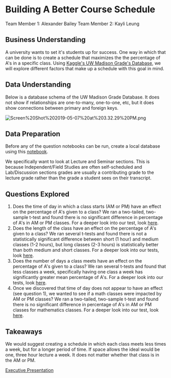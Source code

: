 # Building A Better Course Schedule

Team Member 1: Alexander Bailey
Team Member 2: Kayli Leung

## Business Understanding

A university wants to set it's students up for success. One way in which that can be done is to create a schedule that maximizes the the percentage of A's in a specific class. Using [Kaggle's UW Madison Grade's Database](https://www.kaggle.com/Madgrades/uw-madison-courses), we will explore different factors that make up a schedule with this goal in mind.

## Data Understanding

Below is a database schema of the UW Madison Grade Database. It does not show if relationships are one-to-many, one-to-one, etc, but it does show connections between primary and foreign keys.


![Screen%20Shot%202019-05-07%20at%203.32.29%20PM.png](attachment:Screen%20Shot%202019-05-07%20at%203.32.29%20PM.png)

## Data Preparation

Before any of the question notebooks can be run, create a local database using this [notebook](setup_database.ipynb).

We specifically want to look at Lecture and Seminar sections. This is because Independent/Field Studies are often self-scheduled and Lab/Discussion sections grades are usually a contributing grade to the lecture grade rather than the grade a student sees on their transcript.

## Questions Explored

1. Does the time of day in which a class starts (AM or PM) have an effect on the percentage of A's given to a class? 
    We ran a two-tailed, two-sample t-test and found there is no significant difference in percentage of A's in AM or PM classes. For a deeper look into our test, look [here]().
2. Does the length of the class have an effect on the percentage of A's given to a class? 
    We ran several t-tests and found there is not a statistically significant difference between short (1 hour) and medium classes (1-2 hours), but long classes (2-3 hours) is statistically better than both medium and short classes. For a deeper look into our tests, look [here]().
3. Does the number of days a class meets have an effect on the percentage of A's given to a class? 
    We ran several t-tests and found that less classes a week, specifically having one class a week has significantly greater mean percentage of A's. For a deeper look into our tests, look [here]().
4. Once we discovered that time of day does not appear to have an effect (see question 1), we wanted to see if a math classes were impacted by AM or PM classes? 
     We ran a two-tailed, two-sample t-test and found there is no significant difference in percentage of A's in AM or PM classes for mathematics classes. For a deeper look into our test, look [here]().
     
## Takeaways

We would suggest creating a schedule in which each class meets less times a week, but for a longer period of time. If space allows the ideal would be one, three hour lecture a week. It does not matter whether that class is in the AM or PM.

[Executive Presentation]()